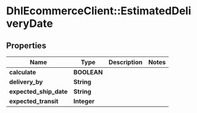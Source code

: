 # DhlEcommerceClient::EstimatedDeliveryDate

## Properties
Name | Type | Description | Notes
------------ | ------------- | ------------- | -------------
**calculate** | **BOOLEAN** |  |
**delivery_by** | **String** |  |
**expected_ship_date** | **String** |  |
**expected_transit** | **Integer** |  |


